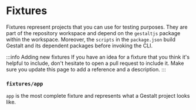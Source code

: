 # Fixtures

Fixtures represent projects that you can use for testing purposes.
They are part of the repository workspace and depend on the `gestaltjs` package within the workspace.
Moreover, the `scripts` in the `package.json` build Gestalt and its dependent packages before invoking the CLI.

:::info Adding new fixtures
If you have an idea for a fixture that you think it's helpful to include,
don't hesitate to open a pull request to include it.
Make sure you update this page to add a reference and a description.
:::

### `fixtures/app`

`app` is the most complete fixture and represents what a Gestalt project looks like.

